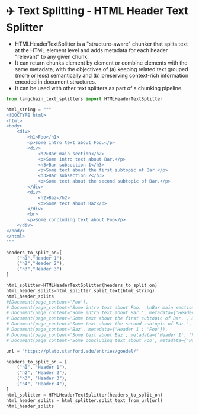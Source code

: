 # ✈️ Text Splitting - HTML Header Text Splitter

* HTMLHeaderTextSplitter is a "structure-aware" chunker that splits text at the HTML element level and adds metadata for each header "relevant" to any given chunk.
* It can return chunks element by element or combine elements with the same metadata, with the objectives of (a) keeping related text grouped (more or less) semantically and (b) preserving context-rich information encoded in document structures.
* It can be used with other text splitters as part of a chunking pipeline.

```python
from langchain_text_splitters import HTMLHeaderTextSplitter

html_string = """
<!DOCTYPE html>
<html>
<body>
    <div>
        <h1>Foo</h1>
        <p>Some intro text about Foo.</p>
        <div>
            <h2>Bar main section</h2>
            <p>Some intro text about Bar.</p>
            <h3>Bar subsection 1</h3>
            <p>Some text about the first subtopic of Bar.</p>
            <h3>Bar subsection 2</h3>
            <p>Some text about the second subtopic of Bar.</p>
        </div>
        <div>
            <h2>Baz</h2>
            <p>Some text about Baz</p>
        </div>
        <br>
        <p>Some concluding text about Foo</p>
    </div>
</body>
</html>
"""

headers_to_split_on=[
    ("h1","Header 1"),
    ("h2","Header 2"),
    ("h3","Header 3")
]

html_splitter=HTMLHeaderTextSplitter(headers_to_split_on)
html_header_splits=html_splitter.split_text(html_string)
html_header_splits
#[Document(page_content='Foo'),
# Document(page_content='Some intro text about Foo.  \nBar main section Bar subsection 1 Bar subsection 2', metadata={'Header 1': 'Foo'}),
# Document(page_content='Some intro text about Bar.', metadata={'Header 1': 'Foo', 'Header 2': 'Bar main section'}),
# Document(page_content='Some text about the first subtopic of Bar.', metadata={'Header 1': 'Foo', 'Header 2': 'Bar main section', 'Header 3': 'Bar subsection 1'}),
# Document(page_content='Some text about the second subtopic of Bar.', metadata={'Header 1': 'Foo', 'Header 2': 'Bar main section', 'Header 3': 'Bar subsection 2'}),
# Document(page_content='Baz', metadata={'Header 1': 'Foo'}),
# Document(page_content='Some text about Baz', metadata={'Header 1': 'Foo', 'Header 2': 'Baz'}),
# Document(page_content='Some concluding text about Foo', metadata={'Header 1': 'Foo'})]

url = "https://plato.stanford.edu/entries/goedel/"

headers_to_split_on = [
    ("h1", "Header 1"),
    ("h2", "Header 2"),
    ("h3", "Header 3"),
    ("h4", "Header 4"),
]
html_splitter = HTMLHeaderTextSplitter(headers_to_split_on)
html_header_splits = html_splitter.split_text_from_url(url)
html_header_splits
```
